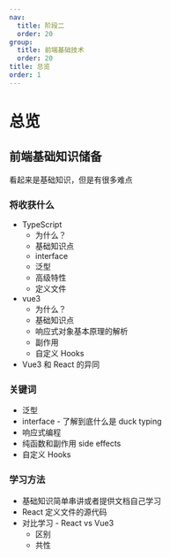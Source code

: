 ```yaml
---
nav:
  title: 阶段二
  order: 20
group:
  title: 前端基础技术
  order: 20
title: 总览
order: 1
---
```


# 总览

## 前端基础知识储备

看起来是基础知识，但是有很多难点

### 将收获什么

- TypeScript
  - 为什么？
  - 基础知识点
  - interface
  - 泛型
  - 高级特性
  - 定义文件
- vue3
  - 为什么？
  - 基础知识点
  - 响应式对象基本原理的解析
  - 副作用
  - 自定义 Hooks
- Vue3 和 React 的异同

### 关键词

- 泛型
- interface - 了解到底什么是 duck typing
- 响应式编程
- 纯函数和副作用 side effects
- 自定义 Hooks

### 学习方法

- 基础知识简单串讲或者提供文档自己学习
- React 定义文件的源代码
- 对比学习 - React vs Vue3
  - 区别
  - 共性